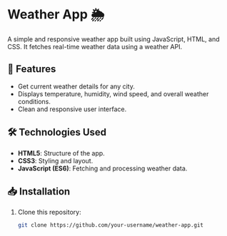 # Weather App 🌦️

A simple and responsive weather app built using JavaScript, HTML, and CSS. It fetches real-time weather data using a weather API.

## 🌟 Features
- Get current weather details for any city.
- Displays temperature, humidity, wind speed, and overall weather conditions.
- Clean and responsive user interface.

## 🛠️ Technologies Used
- **HTML5**: Structure of the app.  
- **CSS3**: Styling and layout.  
- **JavaScript (ES6)**: Fetching and processing weather data.  


## 📥 Installation
1. Clone this repository:
   ```bash
   git clone https://github.com/your-username/weather-app.git
